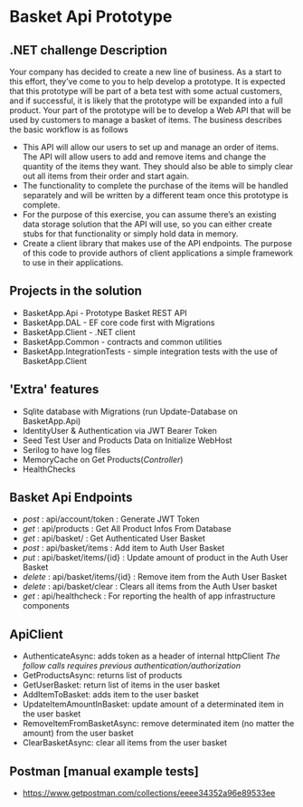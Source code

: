 # Basket Api Prototype

## .NET challenge Description
  Your company has decided to create a new line of business.  As a start to this effort, they’ve come to you to help develop a prototype.  It is expected that this prototype will be part of a beta test with some actual customers, and if successful, it is likely that the prototype will be expanded into a full product.
  Your part of the prototype will be to develop a Web API that will be used by customers to manage a basket of items. The business describes the basic workflow is as follows
  
* This API will allow our users to set up and manage an order of items.  The API will allow users to add and remove items and change the quantity of the items they want.  They should also be able to simply clear out all items from their order and start again.
* The functionality to complete the purchase of the items will be handled separately and will be written by a different team once this prototype is complete.  
* For the purpose of this exercise, you can assume there’s an existing data storage solution that the API will use, so you can either create stubs for that functionality or simply hold data in memory.
* Create a client library that makes use of the API endpoints.  The purpose of this code to provide authors of client applications a simple framework to use in their applications.

## Projects in the solution
* BasketApp.Api - Prototype Basket REST API
* BasketApp.DAL - EF core code first with Migrations 
* BasketApp.Client - .NET client
* BasketApp.Common - contracts and common utilities
* BasketApp.IntegrationTests - simple integration tests with the use of BasketApp.Client

## 'Extra' features
* Sqlite database with Migrations (run Update-Database on BasketApp.Api)
* IdentityUser & Authentication via JWT Bearer Token
* Seed Test User and Products Data on Initialize WebHost
* Serilog to have log files 
* MemoryCache on Get Products(_Controller_)
* HealthChecks

## Basket Api Endpoints
* _post_    : api/account/token     : Generate JWT Token
* _get_     : api/products          : Get All Product Infos From Database
* _get_     : api/basket/           : Get Authenticated User Basket
* _post_    : api/basket/items      : Add item to Auth User Basket
* _put_     : api/basket/items/{id} : Update amount of product in the Auth User Basket
* _delete_  : api/basket/items/{id} : Remove item from the Auth User Basket
* _delete_  : api/basket/clear      : Clears all items from the Auth User basket
* _get_     : api/healthcheck       : For reporting the health of app infrastructure components

## ApiClient
* AuthenticateAsync: adds token as a header of internal httpClient
_The follow calls requires previous authentication/authorization_
* GetProductsAsync: returns list of products
* GetUserBasket: return list of items in the user basket
* AddItemToBasket: adds item to the user basket
* UpdateItemAmountInBasket: update amount of a determinated item in the user basket
* RemoveItemFromBasketAsync: remove determinated item (no matter the amount) from the user basket
* ClearBasketAsync: clear all items from the user basket

## Postman [manual example tests]
* https://www.getpostman.com/collections/eeee34352a96e89533ee
